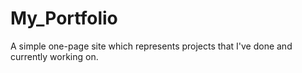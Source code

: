 # My_Portfolio
A simple one-page site which represents projects that I've done and currently working on. 
